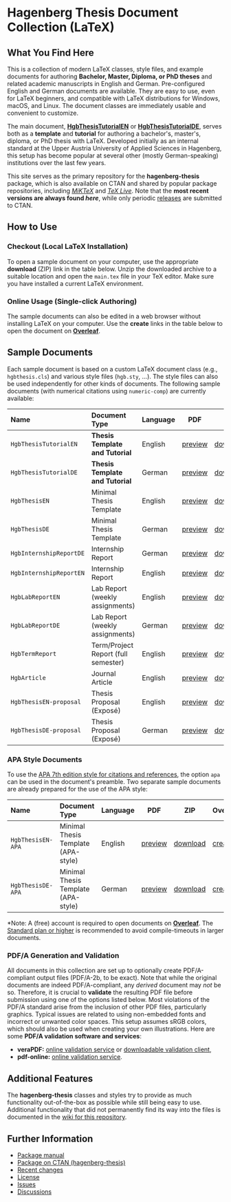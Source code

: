 # Hagenberg Thesis Document Collection (LaTeX)

## What You Find Here

This is a collection of modern LaTeX classes, style files, and example documents for authoring **Bachelor, Master, Diploma, or PhD theses** and related academic manuscripts in English and German.
Pre-configured English and German documents are available. They are easy to use, even for LaTeX beginners, and compatible with LaTeX distributions for Windows, macOS, and Linux. The document classes are immediately usable and convenient to customize.

The main document, [**HgbThesisTutorialEN**](https://github.com/Digital-Media/HagenbergThesis/raw/main/documents/HgbThesisTutorialEN/main.pdf) or [**HgbThesisTutorialDE**](https://github.com/Digital-Media/HagenbergThesis/raw/main/documents/HgbThesisTutorialDE/main.pdf), serves both as a **template** and **tutorial** for authoring a bachelor's, master's, diploma, or PhD thesis with LaTeX. 
Developed initially as an internal standard at the Upper Austria University of Applied Sciences in Hagenberg, this setup has become popular at several other (mostly German-speaking) institutions over the last few years.

This site serves as the primary repository for the **hagenberg-thesis** package, which is also available on CTAN and shared by popular package repositories, including [*MiKTeX*](https://miktex.org/) and [*TeX Live*](https://www.tug.org/texlive/).
Note that the **most recent versions are always found *here***, while only periodic [releases](https://github.com/Digital-Media/HagenbergThesis/releases) are submitted to CTAN.


## How to Use

### Checkout (Local LaTeX Installation)

To open a sample document on your computer, use the appropriate **download** (ZIP) link in the table below.
Unzip the downloaded archive to a suitable location and open the `main.tex` file in your TeX editor.
Make sure you have installed a current LaTeX environment.

### Online Usage (Single-click Authoring)

The sample documents can also be edited in a web browser without installing LaTeX on your computer.
Use the **create** links in the table below to open the document on **[Overleaf](https://www.overleaf.com/)**.


## Sample Documents

Each sample document is based on a custom LaTeX document class (e.g., ``hgbthesis.cls``) and various style files  (``hgb.sty``, ...). The style files can also be used independently for other kinds of documents.
The following sample documents (with numerical citations using `numeric-comp`) are currently available:

| Name                   | Document Type                       | Language | PDF                                                                                                            | ZIP                                                                                                      | Overleaf\*                                                                                                                                    |
|:-----------------------|:------------------------------------|----------|----------------------------------------------------------------------------------------------------------------|----------------------------------------------------------------------------------------------------------|-----------------------------------------------------------------------------------------------------------------------------------------------|
| `HgbThesisTutorialEN`  | **Thesis Template and Tutorial**    | English  | [preview](https://github.com/Digital-Media/HagenbergThesis/raw/main/documents/HgbThesisTutorialEN/main.pdf)    | [download](https://github.com/Digital-Media/HagenbergThesis/raw/main/download/HgbThesisTutorialEN.zip)   | [create](https://www.overleaf.com/docs?snip_uri=https://github.com/Digital-Media/HagenbergThesis/raw/main/download/HgbThesisTutorialEN.zip)   |
| `HgbThesisTutorialDE`  | **Thesis Template and Tutorial**    | German   | [preview](https://github.com/Digital-Media/HagenbergThesis/raw/main/documents/HgbThesisTutorialDE/main.pdf)    | [download](https://github.com/Digital-Media/HagenbergThesis/raw/main/download/HgbThesisTutorialDE.zip)   | [create](https://www.overleaf.com/docs?snip_uri=https://github.com/Digital-Media/HagenbergThesis/raw/main/download/HgbThesisTutorialDE.zip)   |
| `HgbThesisEN`          | Minimal Thesis Template             | English  | [preview](https://github.com/Digital-Media/HagenbergThesis/raw/main/documents/HgbThesisEN/main.pdf)            | [download](https://github.com/Digital-Media/HagenbergThesis/raw/main/download/HgbThesisEN.zip)           | [create](https://www.overleaf.com/docs?snip_uri=https://github.com/Digital-Media/HagenbergThesis/raw/main/download/HgbThesisEN.zip)           |
| `HgbThesisDE`          | Minimal Thesis Template             | German   | [preview](https://github.com/Digital-Media/HagenbergThesis/raw/main/documents/HgbThesisDE/main.pdf)            | [download](https://github.com/Digital-Media/HagenbergThesis/raw/main/download/HgbThesisDE.zip)           | [create](https://www.overleaf.com/docs?snip_uri=https://github.com/Digital-Media/HagenbergThesis/raw/main/download/HgbThesisDE.zip)           |
| `HgbInternshipReportDE` | Internship Report                   | German   | [preview](https://github.com/Digital-Media/HagenbergThesis/raw/main/documents/HgbInternshipReportDE/main.pdf) | [download](https://github.com/Digital-Media/HagenbergThesis/raw/main/download/HgbInternshipReportDE.zip) | [create](https://www.overleaf.com/docs?snip_uri=https://github.com/Digital-Media/HagenbergThesis/raw/main/download/HgbInternshipReportDE.zip) |
| `HgbInternshipReportEN` | Internship Report                   | English  | [preview](https://github.com/Digital-Media/HagenbergThesis/raw/main/documents/HgbInternshipReportEN/main.pdf) | [download](https://github.com/Digital-Media/HagenbergThesis/raw/main/download/HgbInternshipReportEN.zip) | [create](https://www.overleaf.com/docs?snip_uri=https://github.com/Digital-Media/HagenbergThesis/raw/main/download/HgbInternshipReportEN.zip) |
| `HgbLabReportEN`       | Lab Report (weekly assignments)     | English  | [preview](https://github.com/Digital-Media/HagenbergThesis/raw/main/documents/HgbLabReportEN/main.pdf)         | [download](https://github.com/Digital-Media/HagenbergThesis/raw/main/download/HgbLabReportEN.zip)        | [create](https://www.overleaf.com/docs?snip_uri=https://github.com/Digital-Media/HagenbergThesis/raw/main/download/HgbLabReportEN.zip)        |
| `HgbLabReportDE`       | Lab Report (weekly assignments)     | German   | [preview](https://github.com/Digital-Media/HagenbergThesis/raw/main/documents/HgbLabReportDE/main.pdf)         | [download](https://github.com/Digital-Media/HagenbergThesis/raw/main/download/HgbLabReportDE.zip)        | [create](https://www.overleaf.com/docs?snip_uri=https://github.com/Digital-Media/HagenbergThesis/raw/main/download/HgbLabReportDE.zip)        |
| `HgbTermReport`        | Term/Project Report (full semester) | English  | [preview](https://github.com/Digital-Media/HagenbergThesis/raw/main/documents/HgbTermReport/main.pdf)          | [download](https://github.com/Digital-Media/HagenbergThesis/raw/main/download/HgbTermReport.zip)         | [create](https://www.overleaf.com/docs?snip_uri=https://github.com/Digital-Media/HagenbergThesis/raw/main/download/HgbTermReport.zip)         |
| `HgbArticle`           | Journal Article                     | English  | [preview](https://github.com/Digital-Media/HagenbergThesis/raw/main/documents/HgbArticle/main.pdf)             | [download](https://github.com/Digital-Media/HagenbergThesis/raw/main/download/HgbArticle.zip)            | [create](https://www.overleaf.com/docs?snip_uri=https://github.com/Digital-Media/HagenbergThesis/raw/main/download/HgbArticle.zip)            |
| `HgbThesisEN-proposal` | Thesis Proposal (Exposé)            | English  | [preview](https://github.com/Digital-Media/HagenbergThesis/raw/main/documents/HgbThesisEN-proposal/main.pdf)   | [download](https://github.com/Digital-Media/HagenbergThesis/raw/main/download/HgbThesisEN-proposal.zip)  | [create](https://www.overleaf.com/docs?snip_uri=https://github.com/Digital-Media/HagenbergThesis/raw/main/download/HgbThesisEN-proposal.zip)  |
| `HgbThesisDE-proposal` | Thesis Proposal (Exposé)            | German   | [preview](https://github.com/Digital-Media/HagenbergThesis/raw/main/documents/HgbThesisDE-proposal/main.pdf)   | [download](https://github.com/Digital-Media/HagenbergThesis/raw/main/download/HgbThesisDE-proposal.zip)  | [create](https://www.overleaf.com/docs?snip_uri=https://github.com/Digital-Media/HagenbergThesis/raw/main/download/HgbThesisDE-proposal.zip)  |

### APA Style Documents

To use the [APA 7th edition style for citations and references](https://apastyle.apa.org/style-grammar-guidelines/references/), the option `apa` can be used in the document's preamble. Two separate sample documents are already prepared for the use of the APA style:

| Name              | Document Type                       | Language | PDF                                                                                                     | ZIP                                                                                                 | Overleaf\*                                                                                                                               |
|:------------------|:------------------------------------|----------|---------------------------------------------------------------------------------------------------------|-----------------------------------------------------------------------------------------------------|------------------------------------------------------------------------------------------------------------------------------------------|
| `HgbThesisEN-APA` | Minimal Thesis Template (APA-style) | English  | [preview](https://github.com/Digital-Media/HagenbergThesis/raw/main/documents/HgbThesisEN-APA/main.pdf) | [download](https://github.com/Digital-Media/HagenbergThesis/raw/main/download/HgbThesisEN-APA.zip) | [create](https://www.overleaf.com/docs?snip_uri=https://github.com/Digital-Media/HagenbergThesis/raw/main/download/HgbThesisEN-APA.zip) |
| `HgbThesisDE-APA` | Minimal Thesis Template (APA-style) | German   | [preview](https://github.com/Digital-Media/HagenbergThesis/raw/main/documents/HgbThesisDE-APA/main.pdf) | [download](https://github.com/Digital-Media/HagenbergThesis/raw/main/download/HgbThesisDE-APA.zip) | [create](https://www.overleaf.com/docs?snip_uri=https://github.com/Digital-Media/HagenbergThesis/raw/main/download/HgbThesisDE-APA.zip) |

\*Note: A (free) account is required to open documents on **[Overleaf](https://www.overleaf.com/)**. The [Standard plan or higher](https://www.overleaf.com/user/subscription/plans) is recommended to avoid compile-timeouts in larger documents.


### PDF/A Generation and Validation

All documents in this collection are set up to optionally create PDF/A-compliant output files (PDF/A-2b, to be exact).
Note that while the original documents are indeed PDF/A-compliant, any *derived* document may *not* be so. 
Therefore, it is crucial to **validate** the resulting PDF file before submission using one of the options listed below.
Most violations of the PDF/A standard arise from the inclusion of other PDF files, particularly graphics. 
Typical issues are related to using non-embedded fonts and incorrect or unwanted color spaces.
This setup assumes sRGB colors, which should also be used when creating your own illustrations. Here are some **PDF/A validation software and services**:

* **veraPDF:** [online validation service](https://demo.verapdf.org) or [downloadable validation client](https://verapdf.org/software),
* **pdf-online:** [online validation service](https://www.pdf-online.com/osa/validate.aspx).


## Additional Features

The **hagenberg-thesis** classes and styles try to provide as much functionality out-of-the-box as possible while still being easy to use. Additional functionality that did not permanently find its way into the files is documented in the [wiki for this repository](https://github.com/Digital-Media/HagenbergThesis/wiki).


## Further Information

* [Package manual](https://github.com/Digital-Media/HagenbergThesis/raw/main/manual/main.pdf)
* [Package on CTAN (hagenberg-thesis)](https://ctan.org/pkg/hagenberg-thesis)
* [Recent changes](CHANGELOG.md)
* [License](LICENSE.md)
* [Issues](https://github.com/Digital-Media/HagenbergThesis/issues)
* [Discussions](https://github.com/Digital-Media/HagenbergThesis/discussions)

